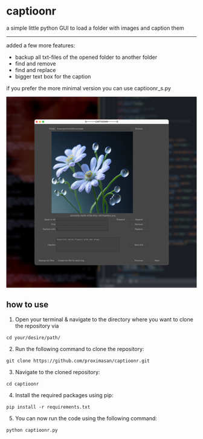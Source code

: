 # captioonr
a simple little python GUI to load a folder with images and caption them

---

added a few more features:
- backup all txt-files of the opened folder to another folder
- find and remove
- find and replace
- bigger text box for the caption

if you prefer the more minimal version you can use captioonr_s.py


[<img src="https://github.com/proximasan/captioonr/blob/main/screenshot2.jpg?raw=true">](https://github.com/proximasan/captioonr/blob/main/screenshot2.jpg)

## how to use

1. Open your terminal & navigate to the directory where you want to clone the repository via 
```
cd your/desire/path/
```

2. Run the following command to clone the repository:
```
git clone https://github.com/proximasan/captioonr.git

```


3. Navigate to the cloned repository:
```
cd captioonr

```


4. Install the required packages using pip:
```
pip install -r requirements.txt

```


5. You can now run the code using the following command:
```
python captioonr.py

```
